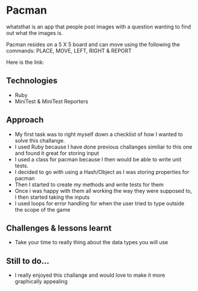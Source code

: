 # Pacman

whatsthat is an app that people post images with a question wanting to find out what the images is.

Pacman resides on a 5 X 5 board and can move using the following the commands: PLACE, MOVE, LEFT, RIGHT & REPORT

Here is the link:

## Technologies

- Ruby
- MiniTest & MiniTest Reporters

## Approach

- My first task was to right myself down a checklist of how I wanted to solve this challange.
- I used Ruby because I have done previous challanges similiar to this one and found it great for storing input
- I used a class for pacman because I then would be able to write unit tests.
- I decided to go with using a Hash/Object as I was storing properties for pacman
- Then I started to create my methods and write tests for them
- Once i was happy with them all working the way they were supposed to, I then started taking the inputs
- I used loops for error handling for when the user tried to type outside the scope of the game

## Challenges & lessons learnt

- Take your time to really thing about the data types you will use

## Still to do...

- I really enjoyed this challange and would love to make it more graphically appealing
